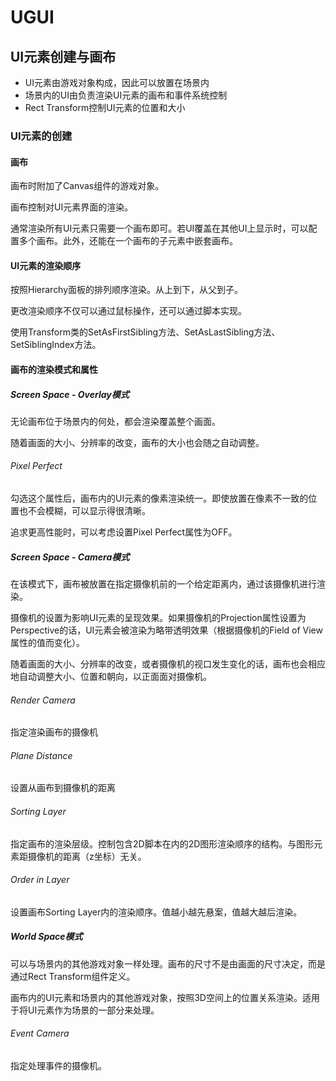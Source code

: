 # UGUI



## UI元素创建与画布



- UI元素由游戏对象构成，因此可以放置在场景内
- 场景内的UI由负责渲染UI元素的画布和事件系统控制
- Rect Transform控制UI元素的位置和大小



### UI元素的创建



#### 画布

画布时附加了Canvas组件的游戏对象。

画布控制对UI元素界面的渲染。

通常渲染所有UI元素只需要一个画布即可。若UI覆盖在其他UI上显示时，可以配置多个画布。此外，还能在一个画布的子元素中嵌套画布。

#### UI元素的渲染顺序

按照Hierarchy面板的排列顺序渲染。从上到下，从父到子。

更改渲染顺序不仅可以通过鼠标操作，还可以通过脚本实现。

使用Transform类的SetAsFirstSibling方法、SetAsLastSibling方法、SetSiblingIndex方法。

#### 画布的渲染模式和属性

##### Screen Space - Overlay模式

无论画布位于场景内的何处，都会渲染覆盖整个画面。

随着画面的大小、分辨率的改变，画布的大小也会随之自动调整。

###### Pixel Perfect

勾选这个属性后，画布内的UI元素的像素渲染统一。即使放置在像素不一致的位置也不会模糊，可以显示得很清晰。

追求更高性能时，可以考虑设置Pixel Perfect属性为OFF。

##### Screen Space - Camera模式

在该模式下，画布被放置在指定摄像机前的一个给定距离内，通过该摄像机进行渲染。

摄像机的设置为影响UI元素的呈现效果。如果摄像机的Projection属性设置为Perspective的话，UI元素会被渲染为略带透明效果（根据摄像机的Field of View属性的值而变化）。

随着画面的大小、分辨率的改变，或者摄像机的视口发生变化的话，画布也会相应地自动调整大小、位置和朝向，以正面面对摄像机。

###### Render Camera

指定渲染画布的摄像机

###### Plane Distance

设置从画布到摄像机的距离

###### Sorting Layer

指定画布的渲染层级。控制包含2D脚本在内的2D图形渲染顺序的结构。与图形元素距摄像机的距离（z坐标）无关。

###### Order in Layer

设置画布Sorting Layer内的渲染顺序。值越小越先悬案，值越大越后渲染。

##### World Space模式

可以与场景内的其他游戏对象一样处理。画布的尺寸不是由画面的尺寸决定，而是通过Rect Transform组件定义。

画布内的UI元素和场景内的其他游戏对象，按照3D空间上的位置关系渲染。适用于将UI元素作为场景的一部分来处理。

###### Event Camera

指定处理事件的摄像机。